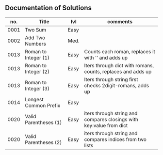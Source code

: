 ##  Documentation of Solutions
   
| no.  | Title                 | lvl  | comments                                                            |
| ---- | --------------------- | ---- | ------------------------------------------------------------------- |
| 0001 | Two Sum               | Easy |                                                                     |
| 0002 | Add Two Numbers       | Med. |                                                                     |
| 0013 | Roman to Integer (1)  | Easy | Counts each roman, replaces it with '' and adds up                  |
| 0013 | Roman to Integer (2)  | Easy | Iters through dict with romans, counts, replaces and adds up        |
| 0013 | Roman to Integer (3)  | Easy | Iters through string first checks 2digit-romans, adds up            |
| 0014 | Longest Common Prefix | Easy |                                                                     |
| 0020 | Valid Parentheses (1) | Easy | iters through string and compares closings with key:value from dict |
| 0020 | Valid Parentheses (2) | Easy | iters through string and compares indices from two lists            |